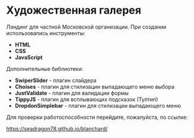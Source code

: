 # Художественная галерея

Лэндинг для частной Московской организации.
При создании использовались инструменты:

- <b>HTML</b>
- <b>CSS</b>
- <b>JavaScript</b>

Дополнительные библиотеки:

- <b>SwiperSlider</b> - плагин слайдера
- <b>Choises</b> - плагин для стилизации выпадающего меню выбора
- <b>JustValidate</b> - плагин для валидации формы
- <b>TippyJS</b> - плагин для всплывающих подсказок (Тултип)
- <b>DropdonSimplebar</b> - плагин для стилизации выпадающего меню

Для проверки работоспособности перейдите, пожалуйста, по ссылке:

https://seadragon78.github.io/blanchard/
